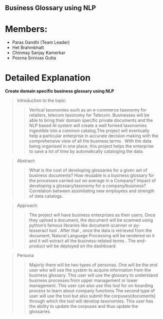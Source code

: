 ## Business Glossary using NLP
# Members:
* Paras Gandhi (Team Leader)
* Het Brahmbhatt
* Chinmay Sanjay Kamerkar
* Poorna Srinivas Gutta
# Detailed Explanation
**Create domain specific business glossary using NLP**
>Introduction to the topic: 
>>Vertical taxonomies such as an e-commerce taxonomy for retailers, telecom taxonomy for Telecom. Businesses will be able to bring their domain specific private documents and the NLP based AI system will create a well formed taxonomies ingestible into a common catalog.The project will eventually help a particular enterprise in accurate decision making with the comprehensive view of all the business terms . With the data being organised in one place, this project helps the enterprise to save a lot of time by automatically cataloging the data.


>Abstract:
>>What is the cost of developing glossaries for a given set of business documents?
How reusable is a business glossary for the processes carried out on average in a
Company? Impact of developing a glossary/taxonomy for a company/business?
Correlation between assimilating new employees and strength of data catalogs.


>Approach: 
>>The project will have business enterprises as their users. Once they upload a document, the document will be scanned using python’s famous libraries like document-scanner or py-tesseract tool . After that , once the data is retrieved from the document, Natural Language Processing will be rendered on it and it will extract all the business-related terms . The end-product will be deployed on the dashboard.

>Persona
>>Majorly there will be two types of personas. One will be the end user who will use the system to acquire information from the business glossary. This user will use the glossary to understand business processes from upper management or lower management. This user can also use this tool for on-boarding process to learn about company functions
The second type of user will use the tool but also submit the corpuses(documents) through which the tool will develop taxonomies. This user has the ability to update the corpuses and thus update the glossaries.